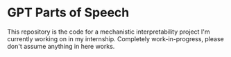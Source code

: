 # GPT Parts of Speech
This repository is the code for a mechanistic interpretability project I'm currently
working on in my internship. Completely work-in-progress, please don't assume
anything in here works. 